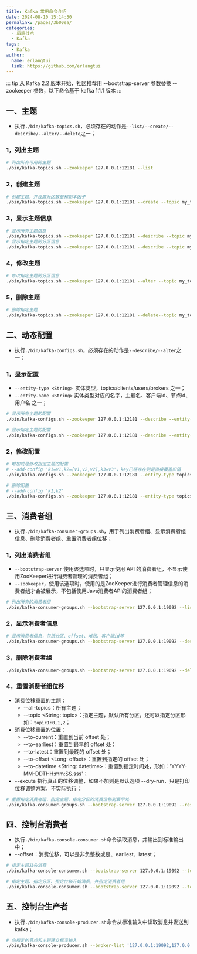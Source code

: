 ```yaml
---
title: Kafka 常用命令介绍
date: 2024-08-10 15:14:50
permalink: /pages/3b00ea/
categories:
  - 后端技术
  - Kafka
tags:
  - Kafka
author: 
  name: erlangtui
  link: https://github.com/erlangtui
---
```


::: tip
从 Kafka 2.2 版本开始，社区推荐用 --bootstrap-server 参数替换 --zookeeper 参数，以下命令基于 kafka 1.1.1 版本
:::

## 一、主题 
* 执行`./bin/kafka-topics.sh`，必须存在的动作是`--list/--create/--describe/--alter/--delete`之一；
### 1，列出主题
```sh
# 列出所有可用的主题
./bin/kafka-topics.sh --zookeeper 127.0.0.1:12181 --list
```

### 2，创建主题
```sh
# 创建主题，并设置分区数量和副本因子
./bin/kafka-topics.sh --zookeeper 127.0.0.1:12181 --create --topic my_topic --partitions 3 --replication-factor 2
```

### 3，显示主题信息
```sh
# 显示所有主题信息
./bin/kafka-topics.sh --zookeeper 127.0.0.1:12181 --describe --topic my_topic
# 显示指定主题的分区信息
./bin/kafka-topics.sh --zookeeper 127.0.0.1:12181 --describe --topic my_topic
```

### 4，修改主题
```sh
# 修改指定主题的分区信息
./bin/kafka-topics.sh --zookeeper 127.0.0.1:12181 --alter --topic my_topic --partitions 4
```

### 5，删除主题
```sh
# 删除指定主题
./bin/kafka-topics.sh --zookeeper 127.0.0.1:12181 --delete--topic my_topic
```

## 二、动态配置
* 执行`./bin/kafka-configs.sh`，必须存在的动作是`--describe/--alter`之一；
### 1，显示配置
* `--entity-type <String> `实体类型，topics/clients/users/brokers 之一；
* `--entity-name <String>` 实体类型对应的名字，主题名、客户端id、节点id、用户名 之一；
```sh
# 显示所有主题的配置
./bin/kafka-configs.sh --zookeeper 127.0.0.1:12181 --describe --entity-type topics 

# 显示指定主题的配置
./bin/kafka-configs.sh --zookeeper 127.0.0.1:12181 --describe --entity-type topics --entity-name my_topic
```

### 2，修改配置
```sh
# 增加或是修改指定主题的配置
# --add-config 'k1=v1,k2=[v1,v2,v2],k3=v3'，key已经存在则是直接覆盖旧值
./bin/kafka-configs.sh --zookeeper 127.0.0.1:12181 --entity-type topics --entity-name my_topic --alter --add-config 'flush.ms=520,max.message.bytes=2048'

# 删除配置
# --add-config 'k1,k2'
./bin/kafka-configs.sh --zookeeper 127.0.0.1:12181 --entity-type topics --entity-name my_topic --alter --delete-config 'max.message.bytes'
```

## 三、消费者组
* 执行`./bin/kafka-consumer-groups.sh`，用于列出消费者组、显示消费者组信息、删除消费者组、重置消费者组位移；
### 1，列出消费者组
* `--bootstrap-server` 使用该选项时，只显示使用 API 的消费者组，不显示使用ZooKeeper进行消费者管理的消费者组；
* `--zookeeper`，使用该选项时，使用的是ZooKeeper进行消费者管理信息的消费者组才会被展示，不包括使用Java消费者API的消费者组；
```sh
# 列出所有的消费者组
./bin/kafka-consumer-groups.sh --bootstrap-server 127.0.0.1:19092 --list
```
### 2，显示消费者信息
```sh
# 显示消费者信息，包括分区、offset、堆积、客户端id等
./bin/kafka-consumer-groups.sh --bootstrap-server 127.0.0.1:19092 --describe --group go_part_auto_discover_test1_sarama
```

### 3，删除消费者组
```sh
./bin/kafka-consumer-groups.sh --bootstrap-server 127.0.0.1:19092 --delete --group go_part_auto_discover_test1_sarama
```

### 4，重置消费者组位移
* 消费位移重置的主题：
  * --all-topics：所有主题；
  * --topic <String: topic>：指定主题，默认所有分区，还可以指定分区形如：`topic1:0,1,2`；
* 消费位移重置的位置：
  * --to-current：重置到当前 offset 处；
  * --to-earliest：重置到最早的 offset 处；
  * --to-latest：重置到最晚的 offset 处；
  * --to-offset <Long: offset>：重置到指定的 offset 处；
  * --to-datetime <String: datetime>：重置到指定时间处，形如：'YYYY-MM-DDTHH:mm:SS.sss'；
* --excute 执行真正的位移调整，如果不加则是默认选项 --dry-run，只是打印位移调整方案，不实际执行；
```sh
# 重置指定消费者组、指定主题、指定分区的消费位移到最早处
./bin/kafka-consumer-groups.sh --bootstrap-server 127.0.0.1:19092 --reset-offsets --group go_part_auto_discover_test1_sarama --topic 'go_part_auto_discover_test1:0,1,2' --to-earliest --execute
```

## 四、控制台消费者
* 执行`./bin/kafka-console-consumer.sh`命令读取消息，并输出到标准输出中；
* --offset：消费位移，可以是非负整数或是、earliest、latest；
```sh
# 指定主题从头消费
./bin/kafka-console-consumer.sh --bootstrap-server 127.0.0.1:19092 --topic go_part_auto_discover_test1

# 指定主题、指定分区、指定位移开始消费，并指定消费者组
./bin/kafka-console-consumer.sh --bootstrap-server 127.0.0.1:19092 --topic go_part_auto_discover_test1 --group my_group --partition 0 --offset '100'
```

## 五、控制台生产者
* 执行`./bin/kafka-console-producer.sh`命令从标准输入中读取消息并发送到kafka；
```sh
# 向指定的节点和主题建立标准输入
./bin/kafka-console-producer.sh --broker-list '127.0.0.1:19092,127.0.0.1:29092,127.0.0.1:39092' --topic my_topic
```
